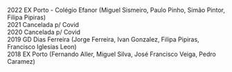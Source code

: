 
2022 EX Porto - Colégio Efanor (Miguel Sismeiro, Paulo Pinho, Simão Pintor, Filipa Pipiras)\
2021 Cancelada p/ Covid\
2020 Cancelada p/ Covid\
2019 GD Dias Ferreira (Jorge Ferreira, Ivan Gonzalez, Filipa Pipiras, Francisco Iglesias Leon)\
2018 EX Porto (Fernando Aller, Miguel Silva, José Francisco Veiga, Pedro Caramez)
